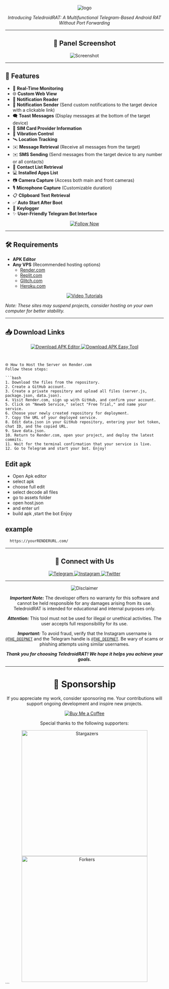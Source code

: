 <p align="center">
  <img src="images/logo.PNG" alt="logo" style="max-width: 100%; height: auto;" />
</p>

<p align="center">
  <i>Introducing TeledroidRAT: A Multifunctional Telegram-Based Android RAT Without Port Forwarding</i>
</p>

---

<h2 align="center">📸 Panel Screenshot</h2>
<p align="center">
  <img src="images/4.jpg" alt="Screenshot" style="max-width: 100%; height: auto;" />
</p>

---

## 🚀 Features
- 🔴 **Real-Time Monitoring**
- 🌐 **Custom Web View**
- 🔔 **Notification Reader**
- 🔔 **Notification Sender** (Send custom notifications to the target device with a clickable link)
- 🗨️ **Toast Messages** (Display messages at the bottom of the target device)
- 📡 **SIM Card Provider Information**
- 📳 **Vibration Control**
- 🛰️ **Location Tracking**
- ✉️ **Message Retrieval** (Receive all messages from the target)
- ✉️ **SMS Sending** (Send messages from the target device to any number or all contacts)
- 👤 **Contact List Retrieval**
- 💻 **Installed Apps List**
- 📷 **Camera Capture** (Access both main and front cameras)
- 🎙 **Microphone Capture** (Customizable duration)
- 📋 **Clipboard Text Retrieval**
- ✅ **Auto Start After Boot**
- 🔐 **Keylogger**
- ✨ **User-Friendly Telegram Bot Interface**

<p align="center">
  <a href="https://t.me/the_deepnet">
    <img src="https://img.shields.io/badge/FOLLOW%20NOW-blue?style=for-the-badge&logo=telegram" alt="Follow Now" />
  </a>
</p>

---

## 🛠️ Requirements
- **APK Editor**
- **Any VPS** (Recommended hosting options)
  - [Render.com](https://render.com/)
  - [Replit.com](https://replit.com/)
  - [Glitch.com](https://glitch.com/)
  - [Heroku.com](https://heroku.com/)

<p align="center">
  <a href="https://T.ME/THE_DEEPNET/">
    <img src="https://img.shields.io/badge/📹%20VIDEO%20TUTORIALS%20AVAILABLE%20HERE-blue?style=for-the-badge" alt="Video Tutorials" />
  </a>
</p>

*Note: These sites may suspend projects, consider hosting on your own computer for better stability.*

---

## 📥 Download Links
<p align="center">
  <a href="/TOOLS/APKEditor.apk">
    <img src="https://img.shields.io/badge/Termux%20Download-Click%20to%20Download-brightgreen?style=for-the-badge&logo=android" alt="Download APK Editor" />
  </a>
  <a href="TOOLS/APK Easy Tool v157-1 Setup (Fix).msi">
    <img src="https://img.shields.io/badge/APK%20Editor%20Download-Click%20to%20Download-brightgreen?style=for-the-badge&logo=android" alt="Download APK Easy Tool" />
  </a>
</p>

```


🌐 How to Host the Server on Render.com
Follow these steps:

```bash
1. Download the files from the repository.
2. Create a GitHub account.
3. Create a private repository and upload all files (server.js, package.json, data.json).
4. Visit Render.com, sign up with GitHub, and confirm your account.
5. Click on "Neweb Service," select "Free Trial," and name your service.
6. Choose your newly created repository for deployment.
7. Copy the URL of your deployed service.
8. Edit data.json in your GitHub repository, entering your bot token, chat ID, and the copied URL.
9. Save data.json.
10. Return to Render.com, open your project, and deploy the latest commits.
11. Wait for the terminal confirmation that your service is live.
12. Go to Telegram and start your bot. Enjoy!

```



## Edit apk
 - Open Apk editor 
 - select apk
 - choose full edit
 - select decode all files
 - go to assets folder
 - open host.json
 - and enter url
 - build apk ,start the bot  Enjoy

## example
```bash  
  https://yourRENDERURL.com/

```

---

<h2 align="center">🔗 Connect with Us</h2>
<p align="center">
  <a href="https://t.me/the_deepnet">
    <img src="https://img.shields.io/badge/CONTACT-TELEGRAM-blue?style=for-the-badge&logo=telegram" alt="Telegram" />
  </a>
  <a href="https://instagram.com/the_deepnet">
    <img src="https://img.shields.io/badge/CONTACT-INSTAGRAM-red?style=for-the-badge&logo=instagram" alt="Instagram" />
  </a>
  <a href="https://twitter.com/the_deepnet">
    <img src="https://img.shields.io/badge/CONTACT-TWITTER-blue?style=for-the-badge&logo=twitter" alt="Twitter" />
  </a>
</p>

---

<p align="center">
  <img src="https://img.shields.io/badge/Disclaimer-Important-red" alt="Disclaimer" />
</p><p align="center">
  <b><i>Important Note:</i></b> The developer offers no warranty for this software and cannot be held responsible for any damages arising from its use. TeledroidRAT is intended for educational and internal purposes only.
</p><p align="center">
  <b><i>Attention:</i></b> This tool must not be used for illegal or unethical activities. The user accepts full responsibility for its use.
</p><p align="center">
  <b><i>Important:</i></b> To avoid fraud, verify that the Instagram username is <a href="https://t.me.com/the_deepnet"><code>@THE_DEEPNET</code></a> and the Telegram handle is <a href="https://t.me/the_deepnet"><code>@THE_DEEPNET</code></a>. Be wary of scams or phishing attempts using similar usernames.
</p><p align="center">
  <b><i>Thank you for choosing TeledroidRAT! We hope it helps you achieve your goals.</i></b>
</p>

---

<h1 align="center">💖 Sponsorship</h1>
<p align="center">If you appreciate my work, consider sponsoring me. Your contributions will support ongoing development and inspire new projects.</p>
<p align="center">
  <a href="https://www.buymeacoffee.com/muneebwanee">
    <img src="https://img.shields.io/badge/-Buy%20me%20a%20coffee-orange?style=for-the-badge&logo=buy-me-a-coffee&logoColor=white" alt="Buy Me a Coffee" />
  </a>
</p><p align="center">Special thanks to the following supporters:</p>
<div align="center">
  <a href="https://github.com/thedeepnet/TeledroidRAT/stargazers">
    <img src="https://reporoster.com/stars/dark/thedeepnet/TeledroidRAT" alt="Stargazers" title="Stargazers" width="400" height="auto">
  </a>  <a href="https://github.com/thedeepnet/TeledroidRAT/network/members">
    <img src="https://reporoster.com/forks/dark/thedeepnet/TeledroidRAT"alt="Forkers" title="Forkers" width="400" height="auto">
  </a>
</div>
```

